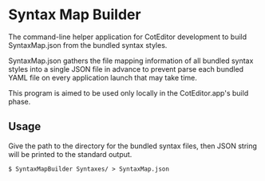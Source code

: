 # Syntax Map Builder

The command-line helper application for CotEditor development to build SyntaxMap.json from the bundled syntax styles.

SyntaxMap.json gathers the file mapping information of all bundled syntax styles into a single JSON file in advance to prevent parse each bundled YAML file on every application launch that may take time.

This program is aimed to be used only locally in the CotEditor.app's build phase.


## Usage

Give the path to the directory for the bundled syntax files, then JSON string will be printed to the standard output.

```console
$ SyntaxMapBuilder Syntaxes/ > SyntaxMap.json
```
